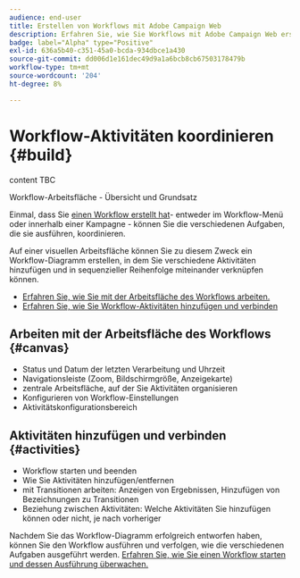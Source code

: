 ```yaml
---
audience: end-user
title: Erstellen von Workflows mit Adobe Campaign Web
description: Erfahren Sie, wie Sie Workflows mit Adobe Campaign Web erstellen
badge: label="Alpha" type="Positive"
exl-id: 636a5b40-c351-45a0-bcda-934dbce1a430
source-git-commit: dd006d1e161dec49d9a1a6bcb8cb67503178479b
workflow-type: tm+mt
source-wordcount: '204'
ht-degree: 8%

---
```


# Workflow-Aktivitäten koordinieren {#build}

content TBC

Workflow-Arbeitsfläche - Übersicht und Grundsatz


Einmal, dass Sie [einen Workflow erstellt hat](create-workflow.md)- entweder im Workflow-Menü oder innerhalb einer Kampagne - können Sie die verschiedenen Aufgaben, die sie ausführen, koordinieren.

Auf einer visuellen Arbeitsfläche können Sie zu diesem Zweck ein Workflow-Diagramm erstellen, in dem Sie verschiedene Aktivitäten hinzufügen und in sequenzieller Reihenfolge miteinander verknüpfen können.

* [Erfahren Sie, wie Sie mit der Arbeitsfläche des Workflows arbeiten.](#canvas)
* [Erfahren Sie, wie Sie Workflow-Aktivitäten hinzufügen und verbinden](#activities)

## Arbeiten mit der Arbeitsfläche des Workflows {#canvas}

* Status und Datum der letzten Verarbeitung und Uhrzeit
* Navigationsleiste (Zoom, Bildschirmgröße, Anzeigekarte)
* zentrale Arbeitsfläche, auf der Sie Aktivitäten organisieren
* Konfigurieren von Workflow-Einstellungen
* Aktivitätskonfigurationsbereich

## Aktivitäten hinzufügen und verbinden {#activities}

* Workflow starten und beenden
* Wie Sie Aktivitäten hinzufügen/entfernen
* mit Transitionen arbeiten: Anzeigen von Ergebnissen, Hinzufügen von Bezeichnungen zu Transitionen
* Beziehung zwischen Aktivitäten: Welche Aktivitäten Sie hinzufügen können oder nicht, je nach vorheriger

Nachdem Sie das Workflow-Diagramm erfolgreich entworfen haben, können Sie den Workflow ausführen und verfolgen, wie die verschiedenen Aufgaben ausgeführt werden. [Erfahren Sie, wie Sie einen Workflow starten und dessen Ausführung überwachen.](start-monitor-workflows.md)